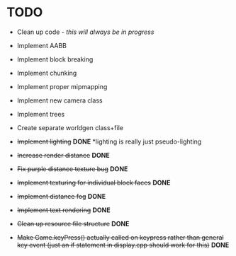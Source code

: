 # TODO
* Clean up code - *this will always be in progress*
* Implement AABB
* Implement block breaking
* Implement chunking
* Implement proper mipmapping
* Implement new camera class
* Implement trees
* Create separate worldgen class+file

* ~~Implement lighting~~ **DONE** *lighting is really just pseudo-lighting
* ~~Increase render distance~~ **DONE**
* ~~Fix purple distance texture bug~~ **DONE**
* ~~Implement texturing for individual block faces~~ **DONE**
* ~~Implement distance fog~~ **DONE**
* ~~Implement text rendering~~ **DONE**
* ~~Clean up resource file structure~~ **DONE**
* ~~Make Game.keyPress() actually called on keypress rather than general key event (just an if statement in display.cpp should work for this)~~ **DONE**
